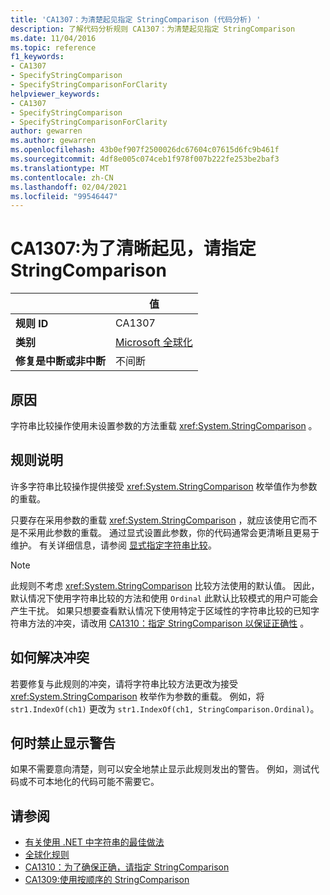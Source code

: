 ```yaml
---
title: 'CA1307：为清楚起见指定 StringComparison (代码分析) '
description: 了解代码分析规则 CA1307：为清楚起见指定 StringComparison
ms.date: 11/04/2016
ms.topic: reference
f1_keywords:
- CA1307
- SpecifyStringComparison
- SpecifyStringComparisonForClarity
helpviewer_keywords:
- CA1307
- SpecifyStringComparison
- SpecifyStringComparisonForClarity
author: gewarren
ms.author: gewarren
ms.openlocfilehash: 43b0ef907f2500026dc67604c07615d6fc9b461f
ms.sourcegitcommit: 4df8e005c074ceb1f978f007b222fe253be2baf3
ms.translationtype: MT
ms.contentlocale: zh-CN
ms.lasthandoff: 02/04/2021
ms.locfileid: "99546447"
---
```

# <a name="ca1307-specify-stringcomparison-for-clarity"></a>CA1307:为了清晰起见，请指定 StringComparison

| | 值 |
|-|-|
| **规则 ID** |CA1307|
| **类别** |[Microsoft 全球化](globalization-warnings.md)|
| **修复是中断或非中断** |不间断|

## <a name="cause"></a>原因

字符串比较操作使用未设置参数的方法重载 <xref:System.StringComparison> 。

## <a name="rule-description"></a>规则说明

许多字符串比较操作提供接受 <xref:System.StringComparison> 枚举值作为参数的重载。

只要存在采用参数的重载 <xref:System.StringComparison> ，就应该使用它而不是不采用此参数的重载。 通过显式设置此参数，你的代码通常会更清晰且更易于维护。 有关详细信息，请参阅 [显式指定字符串比较](../../../standard/base-types/best-practices-strings.md#specifying-string-comparisons-explicitly)。

> [!NOTE]
> 此规则不考虑 <xref:System.StringComparison> 比较方法使用的默认值。 因此，默认情况下使用字符串比较的方法和使用 `Ordinal` 此默认比较模式的用户可能会产生干扰。
> 如果只想要查看默认情况下使用特定于区域性的字符串比较的已知字符串方法的冲突，请改用 [CA1310：指定 StringComparison 以保证正确性](ca1310.md) 。

## <a name="how-to-fix-violations"></a>如何解决冲突

若要修复与此规则的冲突，请将字符串比较方法更改为接受 <xref:System.StringComparison> 枚举作为参数的重载。 例如，将 `str1.IndexOf(ch1)` 更改为 `str1.IndexOf(ch1, StringComparison.Ordinal)`。

## <a name="when-to-suppress-warnings"></a>何时禁止显示警告

如果不需要意向清楚，则可以安全地禁止显示此规则发出的警告。 例如，测试代码或不可本地化的代码可能不需要它。

## <a name="see-also"></a>请参阅

- [有关使用 .NET 中字符串的最佳做法](../../../standard/base-types/best-practices-strings.md)
- [全球化规则](globalization-warnings.md)
- [CA1310：为了确保正确，请指定 StringComparison](ca1310.md)
- [CA1309:使用按顺序的 StringComparison](ca1309.md)
